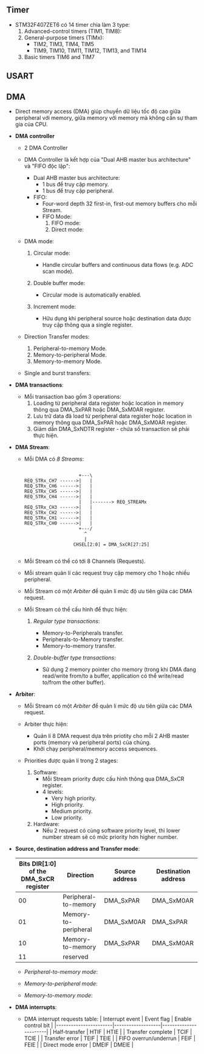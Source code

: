 
## Timer

- STM32F407ZET6 có 14 timer chia làm 3 type:
	1. Advanced-control timers (TIM1, TIM8):
	2. General-purpose timers (TIMx):
		- TIM2, TIM3, TIM4, TIM5
		- TIM9, TIM10, TIM11, TIM12, TIM13, and TIM14
	3. Basic timers TIM6 and TIM7

## USART

## DMA
- Direct memory access (DMA) giúp chuyển dữ liệu tốc độ cao giữa peripheral với memory, giữa memory với memory mà không cần sự tham gia của CPU.

- **DMA controller**
	- 2 DMA Controller
	- DMA Controller là kết hợp của "Dual AHB master bus architecture" và "FIFO độc lập":
		- Dual AHB master bus architecture:
			- 1 bus để truy cập memory.
			- 1 bus để truy cập peripheral.
		- FIFO:
			- Four-word depth 32 first-in, first-out memory buffers cho mỗi Stream.
			- FIFO Mode:
				1. FIFO mode:
				2. Direct mode:
	
	- DMA mode:
		1. Circular mode:
			- Handle circular buffers and continuous data flows (e.g. ADC scan mode).

		2. Double buffer mode:
			- Circular mode is automatically enabled.

		3. Increment mode:
			- Hữu dụng khi peripheral source hoặc destination data được truy cập thông qua a single register.

	- Direction Transfer modes:
		1. Peripheral-to-memory Mode.
		2. Memory-to-peripheral Mode.
		3. Memory-to-memory Mode.

	- Single and burst transfers:

- **DMA transactions**:
	- Mỗi transaction bao gồm 3 operations:
		1. Loading từ peripheral data register hoặc location in memory thông qua DMA_SxPAR hoặc DMA_SxM0AR register.
		2. Lưu trữ data đã load từ peripheral data register hoặc location in memory thông qua DMA_SxPAR hoặc DMA_SxM0AR register.
		3. Giảm dần DMA_SxNDTR register - chứa số transaction sẽ phải thực hiện.

- **DMA Stream**:
	- Mỗi DMA có *8 Streams*:
		```Channel selection

							+---\		
		REQ_STRx_CH7 ------>|	|
		REQ_STRx_CH6 ------>|	|
		REQ_STRx_CH5 ------>|	|
		REQ_STRx_CH4 ------>|	|
							|	|-------> REQ_STREAMx
		REQ_STRx_CH3 ------>|	|
		REQ_STRx_CH2 ------>|	|
		REQ_STRx_CH1 ------>|	|
		REQ_STRx_CH0 ------>|	|
							+---/
							  ^
							  |
						  CHSEL[2:0] = DMA_SxCR[27:25]	


		```
	- Mỗi Stream có thể có tới 8 Channels (Requests).
	- Mỗi stream quản lí các request truy cập memory cho 1 hoặc nhiều peripheral.

	- Mỗi Stream có một *Arbiter* để quản lí mức độ ưu tiên giữa các DMA request.

	- Mỗi Stream có thể cấu hình để thực hiện:
		1. *Regular type transactions*:
			- Memory-to-Peripherals transfer.
			- Peripherals-to-Memory transfer.
			- Memory-to-memory transfer.
			
		2. *Double-buffer type transactions*:
			- Sử dụng 2 memory pointer cho memory (trong khi DMA đang read/write from/to a buffer, application có thể write/read to/from the other buffer).

- **Arbiter**:
	- Mỗi Stream có một *Arbiter* để quản lí mức độ ưu tiên giữa các DMA request.
	- Arbiter thực hiện:
		- Quản lí 8 DMA request dựa trên priotity cho mỗi 2 AHB master ports (memory và peripheral ports) của chúng.
		- Khởi chạy peripheral/memory access sequences.

	- Priorities được quản lí trong 2 stages:
		1. Software:
			- Mỗi Stream priority được cấu hình thông qua DMA_SxCR register.
			- 4 levels:
				- Very high priority.
				- High priority.
				- Medium priority.
				- Low priority.
		2. Hardware:
			- Nếu 2 request có cùng software priority level, thì lower number stream sẽ có mức priority hơn higher number.

- **Source, destination address and Transfer mode**:

	| Bits DIR[1:0] of the DMA_SxCR register	| Direction			| Source address	|  Destination address	|
	|-------------------------------------------|-------------------|-------------------|-----------------------|
	|				00						|Peripheral-to-memory	| DMA_SxPAR			| DMA_SxM0AR			|
	|				01						|Memory-to-peripheral	| DMA_SxM0AR		| DMA_SxPAR				|
	|				10						|Memory-to-memory		| DMA_SxPAR			| DMA_SxM0AR			|
	|				11						| reserved				|					|						|

	- *Peripheral-to-memory mode*:

	- *Memory-to-peripheral mode*:

	- *Memory-to-memory mode*:

- **DMA interrupts**:
	- DMA interrupt requests table:
		| Interrupt event		| Event flag		| Enable control bit	|
		|-----------------------|-------------------|-----------------------|
		| Half-transfer			|	HTIF			|	HTIE				|
		| Transfer complete		|	TCIF			| 	TCIE				|
		| Transfer error		|	TEIF			| 	TEIE				|
		| FIFO overrun/underrun	|	FEIF			| 	FEIE				|
		| Direct mode error		|	DMEIF			| 	DMEIE				|


